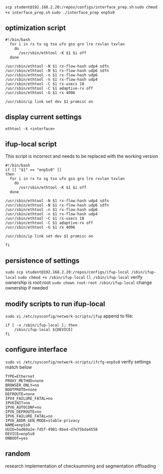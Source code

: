 `scp student@192.168.2.20:/repos/configs/interface_prep.sh`
`sudo chmod +x interface_prep.sh`
`sudo ./interface_prep enp5s0`
## optimization script
```
#!/bin/bash
  for i in rx tx sg tso ufo gso gro lro rxvlan txvlan
    do
      /usr/sbin/ethtool -K $1 $i off
  done

/usr/sbin/ethtool -N $1 rx-flow-hash udp4 sdfn
/usr/sbin/ethtool -N $1 rx-flow-hash udp6 sdfn
/usr/sbin/ethtool -n $1 rx-flow-hash udp6
/usr/sbin/ethtool -n $1 rx-flow-hash udp4
/usr/sbin/ethtool -C $1 rx-usecs 10
/usr/sbin/ethtool -C $1 adaptive-rx off
/usr/sbin/ethtool -G $1 rx 4096

/usr/sbin/ip link set dev $1 promisc on
```

## display current settings
`ethtool -k <interface>`


## ifup-local script
This script is incorrect and needs to be replaced with the working version
```
#!/bin/bash
if [[ "$1" == "enp5s0" ]]
then
  for i in rx tx sg tso ufo gso gro lro rxvlan txvlan
    do
      /usr/sbin/ethtool -K $1 $i off
  done

/usr/sbin/ethtool -N $1 rx-flow-hash udp4 sdfn
/usr/sbin/ethtool -N $1 rx-flow-hash udp6 sdfn
/usr/sbin/ethtool -n $1 rx-flow-hash udp6
/usr/sbin/ethtool -n $1 rx-flow-hash udp4
/usr/sbin/ethtool -C $1 rx-usecs 10
/usr/sbin/ethtool -C $1 adaptive-rx off
/usr/sbin/ethtool -G $1 rx 4096

/usr/sbin/ip link set dev $1 promisc on

fi
```
## persistence of settings
`sudo scp student@192.168.2.20:/repos/configs/ifup-local /sbin/ifup-local`
`sudo chmod +x /sbin/ifup-local`
`ll /sbin/ifup-local` verify ownership is root:root
`sudo chown root:root /sbin/ifup-local` change ownership if needed


## modify scripts to run ifup-local
`sudo vi /etc/sysconfig/network-scripts/ifup`
append to file:
```
if [ -x /sbin/ifup-local ]; then
    /sbin/ifup-local ${DEVICE]
fi
```
## configure interface
`sudo vi /etc/sysconfig/network-scripts/ifcfg-enp5s0`
verify settings match below
```
TYPE=Ethernet
PROXY_METHOD=none
BROWSER_ONLY=no
BOOTPROTO=none
DEFROUTE=none
IPV4_FAILURE_FATAL=no
IPV6INIT=no
IPV6_AUTOCONF=no
IPV6_DEFROUTE=no
IPV6_FAILURE_FATAL=no
IPV6_ADDR_GEN_MODE=stable-privacy
NAME=enp5s0
UUID=5ed60a2e-fd5f-4901-8be4-d7e75bda4558
DEVICE=enp5s0
ONBOOT=yes
```


## random
research implementation of checksumming and segmentation offloading
